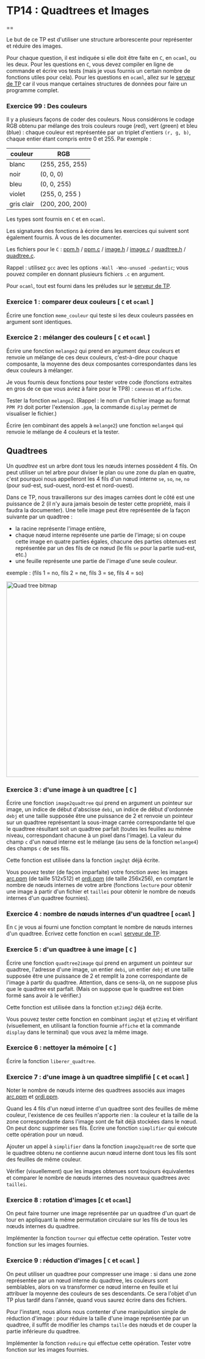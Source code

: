 # TP14 : Quadtrees et Images
==

Le but de ce TP est d'utiliser une structure arborescente pour
représenter et réduire des images.

Pour chaque question, il est indiquée si elle doit être faite en `C`,
en `ocaml`, ou les deux. Pour les questions en `C`, vous devez
compiler en ligne de commande et écrire vos tests (mais je vous
fournis un certain nombre de fonctions utiles pour cela). Pour les
questions en `ocaml`, allez sur le [serveur de
TP](klimann.mp2ipv.learn-ocaml.org) car il vous manque certaines
structures de données pour faire un programme complet.

### Exercice 99 : Des couleurs

Il y a plusieurs façons de coder des couleurs. Nous considérons le
codage RGB obtenu par mélange des trois couleurs rouge (*r*ed), vert
(*g*reen) et bleu (*b*lue) :
chaque couleur est représentée par un triplet d'entiers `(r, g, b)`,
chaque entier étant compris entre 0 et 255. Par
exemple :

| couleur | RGB |
|---------|-------|
| blanc | (255, 255, 255) |
| noir | (0, 0, 0)|
| bleu | (0, 0, 255) |
| violet | (255, 0, 255 ) |
| gris clair | (200, 200, 200) |


Les types sont fournis en `C` et en `ocaml`.

Les signatures des fonctions à écrire dans les exercices qui suivent
sont également fournis. À vous de les documenter.

Les fichiers pour le `C` : 
[ppm.h](ppm.h) / 
[ppm.c](ppm.c) /
[image.h](image.h) / 
[image.c](image.c) / 
[quadtree.h](quadtree.h) /
[quadtree.c](quadtree.c).

Rappel : utilisez `gcc` avec les options `-Wall -Wno-unused
-pedantic`; vous pouvez compiler en donnant plusieurs fichiers `.c` en
argument.

Pour `ocaml`, tout est fourni dans les préludes sur le [serveur de
TP](klimann.mp2ipv.learn-ocaml.org).

### Exercice 1 : comparer deux couleurs [ `C` et `ocaml` ]
Écrire une fonction `meme_couleur` qui teste si les deux couleurs
passées en argument sont identiques.

### Exercice 2 : mélanger des couleurs [ `C` et `ocaml` ]
Écrire une fonction `melange2` qui prend en argument deux couleurs et
renvoie un mélange de ces deux couleurs, c'est-à-dire pour chaque
composante, la moyenne des deux composantes correspondantes
dans les deux couleurs à mélanger.

Je vous fournis deux fonctions pour tester votre code (fonctions
extraites en gros de ce que vous aviez à faire pour le TP8) :
`canevas` et `affiche`.

Tester la fonction `melange2`. (Rappel : le nom d'un fichier image
au format `PPM P3` doit porter l'extension `.ppm`, la commande
`display` permet de visualiser le fichier.)

Écrire (en combinant des appels à `melange2`) une fonction `melange4`
qui renvoie le mélange de 4 couleurs et la tester.

## Quadtrees
Un _quadtree_ est un arbre dont tous les nœuds internes possèdent 4
fils. On peut utiliser un tel arbre pour diviser le plan ou une zone
du plan en quatre, c'est pourquoi nous appelleront les 4 fils d'un
nœud interne `se`, `so`, `ne`, `no` (pour sud-est, sud-ouest,
nord-est et nord-ouest).


Dans ce TP, nous travaillerons sur des images carrées dont le côté est
une puissance de 2 (il n'y aura jamais besoin de tester cette
propriété, mais il faudra la documenter). Une telle image peut être
représentée de la façon suivante par un quadtree :

* la racine représente l'image entière,
* chaque nœud interne représente une partie de l'image; si on coupe
cette image en quatre parties égales, chacune des parties obtenues est
représentée par un des fils de ce nœud (le fils `se` pour la partie
sud-est, etc.) 
* une feuille représente une partie de l'image d'une seule couleur.

exemple : (fils 1 = no, fils 2 = ne, fils 3 = se, fils 4 = so)

<a title="Wojciech Muła, Public domain, via Wikimedia Commons" href="https://commons.wikimedia.org/wiki/File:Quad_tree_bitmap.svg"><img width="512" alt="Quad tree bitmap" src="https://upload.wikimedia.org/wikipedia/commons/thumb/a/a0/Quad_tree_bitmap.svg/512px-Quad_tree_bitmap.svg.png"></a>

### Exercice 3 : d'une image à un quadtree [ `C` ]
Écrire une fonction `image2quadtree` qui prend en argument un pointeur
sur image, un indice de début d'abscisse `debi`, un indice de début
d'ordonnée `debj` et une taille supposée être une puissance de 2 et renvoie
un pointeur sur un quadtree représentant la sous-image carrée
correspondante tel que le quadtree résultant soit un
quadtree parfait (toutes les feuilles au même niveau, correspondant
chacune à un pixel dans l'image). La valeur du champ `c` d'un nœud
interne est le mélange (au sens de la fonction `melange4`) des champs
`c` de ses fils.

Cette fonction est utilisée dans la fonction `img2qt` déjà écrite.

Vous pouvez tester (de façon imparfaite) votre fonction avec les
images [arc.ppm](arc.ppm) (de taille 512x512) et [ordi.ppm](ordi.ppm)
(de taille 256x256), en comptant le nombre de nœuds internes de votre
arbre (fonctions `lecture` pour obtenir une image à partir d'un
fichier et `taillei` pour obtenir le nombre de nœuds internes d'un
quadtree fournies).

### Exercice 4 : nombre de nœuds internes d'un quadtree [ `ocaml` ]
En `C` je vous ai fourni une fonction comptant le nombre de nœuds
internes d'un quadtree. Écrivez cette fonction en `ocaml` [serveur de
TP](klimann.mp2ipv.learn-ocaml.org).

### Exercice 5 : d'un quadtree à une image [ `C` ]
Écrire une fonction `quadtree2image` qui prend en argument un pointeur
sur quadtree, l'adresse d'une image, un entier `debi`, un entier
`debj` et une taille supposée être une puissance de 2 et remplit la
zone correspondante de l'image à partir du quadtree. Attention, dans
ce sens-là, on ne suppose plus que le quadtree est parfait. (Mais on
suppose que le quadtree est bien formé sans avoir à le vérifier.)

Cette fonction est utilisée dans la fonction `qt2img2` déjà écrite.

Vous pouvez tester cette fonction en combinant `img2qt` et `qt2img` et
vérifiant (visuellement, en utilisant la fonction fournie `affiche` et
la commande `display` dans le terminal) que vous avez la
même image.

### Exercice 6 : nettoyer la mémoire [ `C` ]
Écrire la fonction `liberer_quadtree`.

### Exercice 7 : d'une image à un quadtree simplifié [ `C` et `ocaml` ]
Noter le nombre de nœuds interne des quadtrees associés aux images
[arc.ppm](arc.ppm) et [ordi.ppm](ordi.ppm).

Quand les 4 fils d'un nœud interne d'un quadtree sont des feuilles de
même couleur, l'existence de ces feuilles n'apporte rien : la couleur
et la taille de la zone correspondante dans l'image sont de fait déjà
stockées dans le nœud. On peut donc supprimer ses fils. Écrire une
fonction `simplifier` qui exécute cette opération pour un nœud.

Ajouter un appel à `simplifier` dans la fonction `image2quadtree` de
sorte que le quadtree obtenu ne contienne aucun nœud
interne dont tous les fils sont des feuilles de même couleur.

Vérifier (visuellement) que les images obtenues sont toujours
équivalentes et comparer le nombre de nœuds internes des nouveaux
quadtrees avec `taillei`.

### Exercice 8 : rotation d'images [`C` et `ocaml`]
On peut faire tourner une image représentée par un quadtree d'un quart
de tour en appliquant la même permutation circulaire sur les fils de tous
les nœuds internes du quadtree.

Implémenter la fonction `tourner` qui effectue cette opération. Tester
votre fonction sur les images fournies.

### Exercice 9 : réduction d'images [ `C` et `ocaml` ]
On peut utiliser un quadtree pour compresser une image : si dans une
zone représentée par un nœud interne du quadtree, les couleurs sont
semblables, alors on va transformer ce nœud interne en feuille et lui
attribuer la moyenne des couleurs de ses descendants. Ce sera l'objet
d'un TP plus tardif dans l'année, quand vous saurez écrire dans des
fichiers.

Pour l'instant, nous allons nous contenter d'une manipulation simple
de réduction d'image : pour réduire la taille d'une image représentée
par un quadtree, il suffit de modifier les champs `taille` des nœuds
et de couper la partie inférieure du quadtree.

Implémenter la fonction `reduire` qui effectue cette opération. Tester
votre fonction sur les images fournies.

